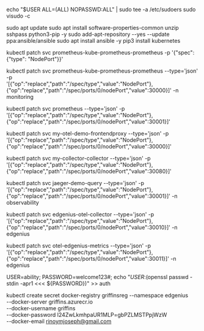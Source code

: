 echo "$USER ALL=(ALL) NOPASSWD:ALL" | sudo tee -a /etc/sudoers
sudo visudo -c

sudo apt update
sudo apt install software-properties-common unzip sshpass python3-pip -y
sudo add-apt-repository --yes --update ppa:ansible/ansible
sudo apt install ansible -y
pip3 install kubernetes

kubectl patch svc prometheus-kube-prometheus-prometheus -p '{"spec": {"type": "NodePort"}}'

kubectl patch svc prometheus-kube-prometheus-prometheus --type='json' -p \
'[{"op":"replace","path":"/spec/type","value":"NodePort"},{"op":"replace","path":"/spec/ports/0/nodePort","value":30000}]' -n monitoring

kubectl patch svc prometheus --type='json' -p \
'[{"op":"replace","path":"/spec/type","value":"NodePort"},{"op":"replace","path":"/spec/ports/0/nodePort","value":30001}]'

kubectl patch svc my-otel-demo-frontendproxy --type='json' -p \
'[{"op":"replace","path":"/spec/type","value":"NodePort"},{"op":"replace","path":"/spec/ports/0/nodePort","value":30000}]'

kubectl patch svc my-collector-collector --type='json' -p \
'[{"op":"replace","path":"/spec/type","value":"NodePort"},{"op":"replace","path":"/spec/ports/0/nodePort","value":30080}]'

kubectl patch svc jaeger-demo-query --type='json' -p '[{"op":"replace","path":"/spec/type","value":"NodePort"},{"op":"replace","path":"/spec/ports/0/nodePort","value":30001}]' -n observability

kubectl patch svc edgenius-otel-collector --type='json' -p '[{"op":"replace","path":"/spec/type","value":"NodePort"},{"op":"replace","path":"/spec/ports/0/nodePort","value":30010}]' -n edgenius

kubectl patch svc otel-edgenius-metrics --type='json' -p '[{"op":"replace","path":"/spec/type","value":"NodePort"},{"op":"replace","path":"/spec/ports/0/nodePort","value":30011}]' -n edgenius

USER=ability; PASSWORD=welcome123#; echo "${USER}:$(openssl passwd -stdin -apr1 <<< ${PASSWORD})" >> auth

kubectl create secret docker-registry griffinsreg --namespace edgenius \
--docker-server griffins.azurecr.io \
--docker-username griffins \
--docker-password I24ZwLkmhpaUR1MLP=gbPZLMSTPpjWzW \
--docker-email rinoymjoseph@gmail.com